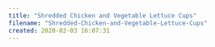 ```yaml
---
title: "Shredded Chicken and Vegetable Lettuce Cups"
filename: "Shredded-Chicken-and-Vegetable-Lettuce-Cups"
created: 2020-02-03 16:07:31
---
```

